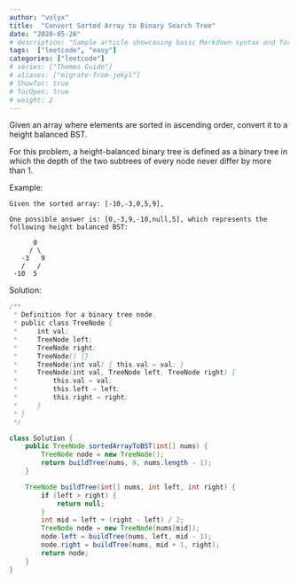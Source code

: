 ```yaml
---
author: "volyx"
title:  "Convert Sorted Array to Binary Search Tree"
date: "2020-05-26"
# description: "Sample article showcasing basic Markdown syntax and formatting for HTML elements."
tags:  ["leetcode", "easy"]
categories: ["leetcode"]
# series: ["Themes Guide"]
# aliases: ["migrate-from-jekyl"]
# ShowToc: true
# TocOpen: true
# weight: 2
---
```


Given an array where elements are sorted in ascending order, convert it to a height balanced BST.

For this problem, a height-balanced binary tree is defined as a binary tree in which the depth of the two subtrees of every node never differ by more than 1.

Example:

```
Given the sorted array: [-10,-3,0,5,9],

One possible answer is: [0,-3,9,-10,null,5], which represents the following height balanced BST:

      0
     / \
   -3   9
   /   /
 -10  5
```

Solution: 

```java
/**
 * Definition for a binary tree node.
 * public class TreeNode {
 *     int val;
 *     TreeNode left;
 *     TreeNode right;
 *     TreeNode() {}
 *     TreeNode(int val) { this.val = val; }
 *     TreeNode(int val, TreeNode left, TreeNode right) {
 *         this.val = val;
 *         this.left = left;
 *         this.right = right;
 *     }
 * }
 */

class Solution {
    public TreeNode sortedArrayToBST(int[] nums) {
        TreeNode node = new TreeNode();
        return buildTree(nums, 0, nums.length - 1);
    }

    TreeNode buildTree(int[] nums, int left, int right) {
        if (left > right) {
            return null;
        }
        int mid = left + (right - left) / 2;
        TreeNode node = new TreeNode(nums[mid]);
        node.left = buildTree(nums, left, mid - 1);
        node.right = buildTree(nums, mid + 1, right);
        return node;
    }
}
